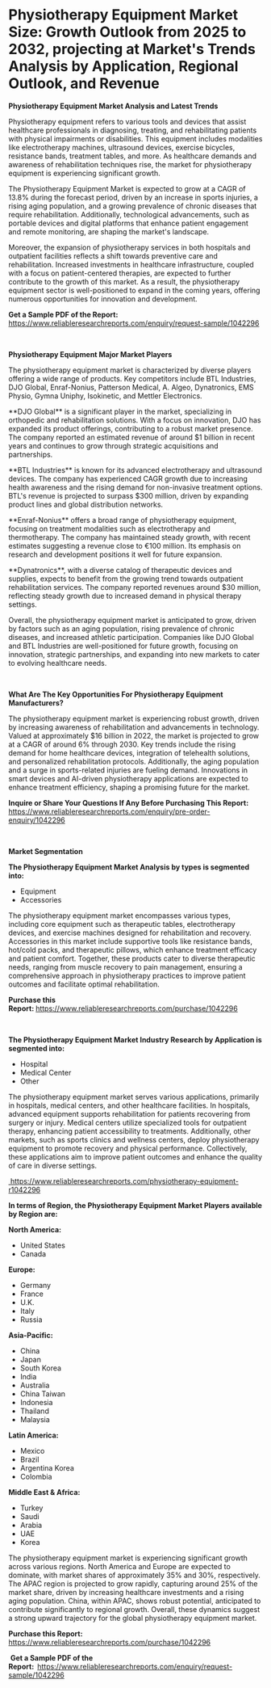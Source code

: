 <p><h1>Physiotherapy Equipment Market Size: Growth Outlook from 2025 to 2032, projecting at Market's Trends Analysis by Application, Regional Outlook, and Revenue</h1></p><p><strong>Physiotherapy Equipment Market Analysis and Latest Trends</strong></p>
<p><p>Physiotherapy equipment refers to various tools and devices that assist healthcare professionals in diagnosing, treating, and rehabilitating patients with physical impairments or disabilities. This equipment includes modalities like electrotherapy machines, ultrasound devices, exercise bicycles, resistance bands, treatment tables, and more. As healthcare demands and awareness of rehabilitation techniques rise, the market for physiotherapy equipment is experiencing significant growth.</p><p>The Physiotherapy Equipment Market is expected to grow at a CAGR of 13.8% during the forecast period, driven by an increase in sports injuries, a rising aging population, and a growing prevalence of chronic diseases that require rehabilitation. Additionally, technological advancements, such as portable devices and digital platforms that enhance patient engagement and remote monitoring, are shaping the market's landscape. </p><p>Moreover, the expansion of physiotherapy services in both hospitals and outpatient facilities reflects a shift towards preventive care and rehabilitation. Increased investments in healthcare infrastructure, coupled with a focus on patient-centered therapies, are expected to further contribute to the growth of this market. As a result, the physiotherapy equipment sector is well-positioned to expand in the coming years, offering numerous opportunities for innovation and development.</p></p>
<p><strong>Get a Sample PDF of the Report:&nbsp;</strong> <a href="https://www.reliableresearchreports.com/enquiry/request-sample/1042296?utm_campaign=3133&utm_medium=2&utm_source=Github&utm_content=ia&utm_term=13042025&utm_id=physiotherapy-equipment">https://www.reliableresearchreports.com/enquiry/request-sample/1042296</a></p>
<p>&nbsp;</p>
<p><strong>Physiotherapy Equipment Major Market Players</strong></p>
<p><p>The physiotherapy equipment market is characterized by diverse players offering a wide range of products. Key competitors include BTL Industries, DJO Global, Enraf-Nonius, Patterson Medical, A. Algeo, Dynatronics, EMS Physio, Gymna Uniphy, Isokinetic, and Mettler Electronics.</p><p>**DJO Global** is a significant player in the market, specializing in orthopedic and rehabilitation solutions. With a focus on innovation, DJO has expanded its product offerings, contributing to a robust market presence. The company reported an estimated revenue of around $1 billion in recent years and continues to grow through strategic acquisitions and partnerships.</p><p>**BTL Industries** is known for its advanced electrotherapy and ultrasound devices. The company has experienced CAGR growth due to increasing health awareness and the rising demand for non-invasive treatment options. BTL's revenue is projected to surpass $300 million, driven by expanding product lines and global distribution networks.</p><p>**Enraf-Nonius** offers a broad range of physiotherapy equipment, focusing on treatment modalities such as electrotherapy and thermotherapy. The company has maintained steady growth, with recent estimates suggesting a revenue close to €100 million. Its emphasis on research and development positions it well for future expansion.</p><p>**Dynatronics**, with a diverse catalog of therapeutic devices and supplies, expects to benefit from the growing trend towards outpatient rehabilitation services. The company reported revenues around $30 million, reflecting steady growth due to increased demand in physical therapy settings.</p><p>Overall, the physiotherapy equipment market is anticipated to grow, driven by factors such as an aging population, rising prevalence of chronic diseases, and increased athletic participation. Companies like DJO Global and BTL Industries are well-positioned for future growth, focusing on innovation, strategic partnerships, and expanding into new markets to cater to evolving healthcare needs.</p></p>
<p>&nbsp;</p>
<p><strong>What Are The Key Opportunities For Physiotherapy Equipment Manufacturers?</strong></p>
<p><p>The physiotherapy equipment market is experiencing robust growth, driven by increasing awareness of rehabilitation and advancements in technology. Valued at approximately $16 billion in 2022, the market is projected to grow at a CAGR of around 6% through 2030. Key trends include the rising demand for home healthcare devices, integration of telehealth solutions, and personalized rehabilitation protocols. Additionally, the aging population and a surge in sports-related injuries are fueling demand. Innovations in smart devices and AI-driven physiotherapy applications are expected to enhance treatment efficiency, shaping a promising future for the market.</p></p>
<p><strong>Inquire or Share Your Questions If Any Before Purchasing This Report:</strong> <a href="https://www.reliableresearchreports.com/enquiry/pre-order-enquiry/1042296?utm_campaign=3133&utm_medium=2&utm_source=Github&utm_content=ia&utm_term=13042025&utm_id=physiotherapy-equipment">https://www.reliableresearchreports.com/enquiry/pre-order-enquiry/1042296</a></p>
<p>&nbsp;</p>
<p><strong>Market Segmentation</strong></p>
<p><strong>The Physiotherapy Equipment Market Analysis by types is segmented into:</strong></p>
<p><ul><li>Equipment</li><li>Accessories</li></ul></p>
<p><p>The physiotherapy equipment market encompasses various types, including core equipment such as therapeutic tables, electrotherapy devices, and exercise machines designed for rehabilitation and recovery. Accessories in this market include supportive tools like resistance bands, hot/cold packs, and therapeutic pillows, which enhance treatment efficacy and patient comfort. Together, these products cater to diverse therapeutic needs, ranging from muscle recovery to pain management, ensuring a comprehensive approach in physiotherapy practices to improve patient outcomes and facilitate optimal rehabilitation.</p></p>
<p><strong>Purchase this Report:&nbsp;</strong><a href="https://www.reliableresearchreports.com/purchase/1042296?utm_campaign=3133&utm_medium=2&utm_source=Github&utm_content=ia&utm_term=13042025&utm_id=physiotherapy-equipment">https://www.reliableresearchreports.com/purchase/1042296</a></p>
<p>&nbsp;</p>
<p><strong>The Physiotherapy Equipment Market Industry Research by Application is segmented into:</strong></p>
<p><ul><li>Hospital</li><li>Medical Center</li><li>Other</li></ul></p>
<p><p>The physiotherapy equipment market serves various applications, primarily in hospitals, medical centers, and other healthcare facilities. In hospitals, advanced equipment supports rehabilitation for patients recovering from surgery or injury. Medical centers utilize specialized tools for outpatient therapy, enhancing patient accessibility to treatments. Additionally, other markets, such as sports clinics and wellness centers, deploy physiotherapy equipment to promote recovery and physical performance. Collectively, these applications aim to improve patient outcomes and enhance the quality of care in diverse settings.</p></p>
<p><a href="https://www.reliableresearchreports.com/physiotherapy-equipment-r1042296?utm_campaign=3133&utm_medium=2&utm_source=Github&utm_content=ia&utm_term=13042025&utm_id=physiotherapy-equipment">&nbsp;https://www.reliableresearchreports.com/physiotherapy-equipment-r1042296</a></p>
<p><strong>In terms of Region, the Physiotherapy Equipment Market Players available by Region are:</strong></p>
<p>
    <p> <strong> North America: </strong>
        <ul>
            <li>United States</li>
            <li>Canada</li>
        </ul>
        </p> 
    <p> <strong> Europe: </strong>
        <ul>
            <li>Germany</li>
            <li>France</li>
            <li>U.K.</li>
            <li>Italy</li>
            <li>Russia</li>
        </ul>
        </p> 
    <p> <strong> Asia-Pacific: </strong>
        <ul>
            <li>China</li>
            <li>Japan</li>
            <li>South Korea</li>
            <li>India</li>
            <li>Australia</li>
            <li>China Taiwan</li>
            <li>Indonesia</li>
            <li>Thailand</li>
            <li>Malaysia</li>
        </ul>
        </p> 
    <p> <strong> Latin America: </strong>
        <ul>
            <li>Mexico</li>
            <li>Brazil</li>
            <li>Argentina Korea</li>
            <li>Colombia</li>
        </ul>
        </p> 
    <p> <strong> Middle East & Africa: </strong>
        <ul>
            <li>Turkey</li>
            <li>Saudi</li>
            <li>Arabia</li>
            <li>UAE</li>
            <li>Korea</li>
        </ul>
    </p>
    </p>
<p><p>The physiotherapy equipment market is experiencing significant growth across various regions. North America and Europe are expected to dominate, with market shares of approximately 35% and 30%, respectively. The APAC region is projected to grow rapidly, capturing around 25% of the market share, driven by increasing healthcare investments and a rising aging population. China, within APAC, shows robust potential, anticipated to contribute significantly to regional growth. Overall, these dynamics suggest a strong upward trajectory for the global physiotherapy equipment market.</p></p>
<p><strong>Purchase this Report: </strong><a href="https://www.reliableresearchreports.com/purchase/1042296?utm_campaign=3133&utm_medium=2&utm_source=Github&utm_content=ia&utm_term=13042025&utm_id=physiotherapy-equipment">https://www.reliableresearchreports.com/purchase/1042296</a></p>
<p>&nbsp;<strong>Get a Sample PDF of the Report:&nbsp;&nbsp;</strong><a href="https://www.reliableresearchreports.com/enquiry/request-sample/1042296?utm_campaign=3133&utm_medium=2&utm_source=Github&utm_content=ia&utm_term=13042025&utm_id=physiotherapy-equipment">https://www.reliableresearchreports.com/enquiry/request-sample/1042296</a></p>
<p><strong></strong></p>
<p><p></p><p></p><p></p></p>